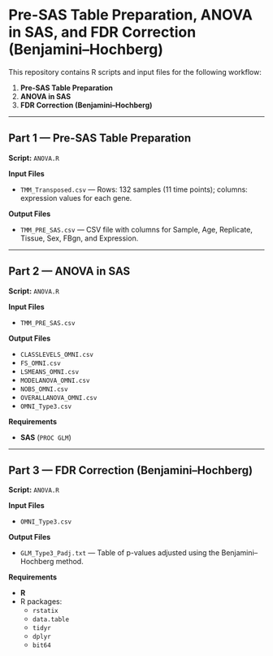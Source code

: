 # Pre-SAS Table Preparation, ANOVA in SAS, and FDR Correction (Benjamini–Hochberg)

This repository contains R scripts and input files for the following workflow:
1. **Pre-SAS Table Preparation**
2. **ANOVA in SAS**
3. **FDR Correction (Benjamini–Hochberg)**

---

## Part 1 — Pre-SAS Table Preparation

**Script:** `ANOVA.R`  

**Input Files**  
- `TMM_Transposed.csv` — Rows: 132 samples (11 time points); columns: expression values for each gene.

**Output Files**  
- `TMM_PRE_SAS.csv` — CSV file with columns for Sample, Age, Replicate, Tissue, Sex, FBgn, and Expression.

---

## Part 2 — ANOVA in SAS

**Script:** `ANOVA.R`  

**Input Files**  
- `TMM_PRE_SAS.csv`

**Output Files**  
- `CLASSLEVELS_OMNI.csv`  
- `FS_OMNI.csv`  
- `LSMEANS_OMNI.csv`  
- `MODELANOVA_OMNI.csv`  
- `NOBS_OMNI.csv`  
- `OVERALLANOVA_OMNI.csv`  
- `OMNI_Type3.csv`  

**Requirements**  
- **SAS** (`PROC GLM`)

---

## Part 3 — FDR Correction (Benjamini–Hochberg)

**Script:** `ANOVA.R`  

**Input Files**  
- `OMNI_Type3.csv`

**Output Files**  
- `GLM_Type3_Padj.txt` — Table of p-values adjusted using the Benjamini–Hochberg method.

**Requirements**  
- **R**
- R packages:  
  - `rstatix`  
  - `data.table`  
  - `tidyr`  
  - `dplyr`  
  - `bit64`
